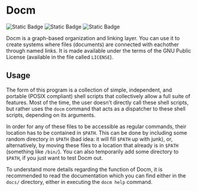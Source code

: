 # Docm

![Static Badge](https://img.shields.io/badge/License-GPL_2-red) ![Static Badge](https://img.shields.io/badge/No-AI-green) ![Static Badge](https://img.shields.io/badge/Version-1.0.0-yellow)

Docm is a graph-based organization and linking layer. You can use it to create systems where files (documents) are connected with eachother through named links. It is made available under the terms of the GNU Public License (available in the file called `LICENSE`).

## Usage

The form of this program is a collection of simple, independent, and portable (POSIX compliant) shell scripts that collectively allow a full suite of features. Most of the time, the user doesn't directly call these shell scripts, but rather uses the `docm` command that acts as a dispatcher to these shell scripts, depending on its arguments.

In order for any of these files to be accessible as regular commands, their location has to be contained in `$PATH`. This can be done by including some random directory in `$PATH` (bad idea: it will fill `$PATH` up with junk), or, alternatively, by moving these files to a location that already is in `$PATH` (something like `/bin/`). You can also temporarily add some directory to `$PATH`, if you just want to test Docm out.

To understand more details regarding the function of Docm, it is recommended to read the documentation which you can find either in the `docs/` directory, either in executing the `docm help` command.
